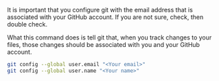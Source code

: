 It is important that you configure git with the email address that is
associated with your GitHub account. If you are not sure, check, then double
check.

What this command does is tell git that, when you track changes to your files,
those changes should be associated with you and your GitHub account.

```sh
git config --global user.email "<Your email>"
git config --global user.name "<Your name>"
```

